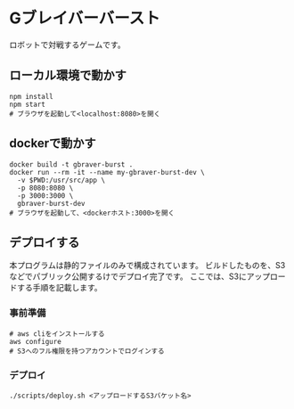 # Gブレイバーバースト
 
ロボットで対戦するゲームです。

## ローカル環境で動かす

```
npm install
npm start
# ブラウザを起動して<localhost:8080>を開く
```

## dockerで動かす

```
docker build -t gbraver-burst .
docker run --rm -it --name my-gbraver-burst-dev \
  -v $PWD:/usr/src/app \
  -p 8080:8080 \
  -p 3000:3000 \
  gbraver-burst-dev
# ブラウザを起動して、<dockerホスト:3000>を開く
```

## デプロイする
本プログラムは静的ファイルのみで構成されています。
ビルドしたものを、S3などでパブリック公開するけでデプロイ完了です。
ここでは、S3にアップロードする手順を記載します。

### 事前準備

```
# aws cliをインストールする
aws configure
# S3へのフル権限を持つアカウントでログインする
```

### デプロイ

```
./scripts/deploy.sh <アップロードするS3バケット名>
```
